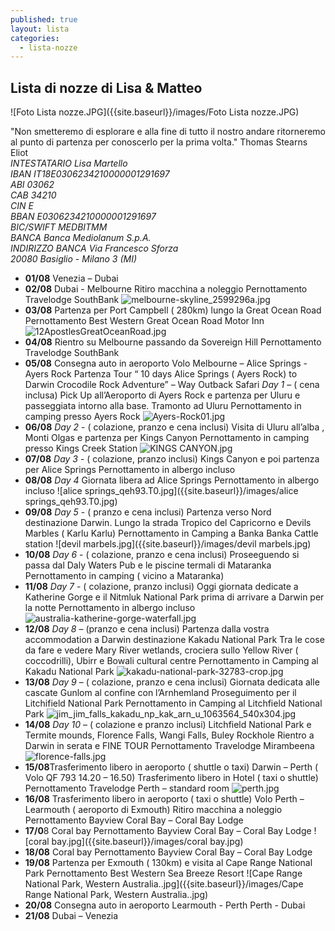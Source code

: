 ```yaml
---
published: true
layout: lista
categories:
  - lista-nozze
---
```

## Lista di nozze di Lisa & Matteo

![Foto Lista nozze.JPG]({{site.baseurl}}/images/Foto Lista nozze.JPG)


<div class="citazione">"Non smetteremo di esplorare e alla fine di tutto il nostro andare ritorneremo al punto di partenza per conoscerlo per la prima volta." 
<span style="text-align:right">Thomas Stearns Eliot</span>
</div>

<address>
INTESTATARIO	Lisa Martello <br/>
IBAN	IT18E0306234210000001291697 <br/>
ABI	03062 <br/>
CAB	34210 <br/>
CIN	E <br/>
BBAN	E0306234210000001291697 <br/>
BIC/SWIFT	MEDBITMM <br/>
BANCA	Banca Mediolanum S.p.A. <br/>
INDIRIZZO BANCA	Via Francesco Sforza <br/>
20080 Basiglio - Milano 3 (MI)
</address>

- **01/08** Venezia – Dubai
- **02/08** Dubai - Melbourne
Ritiro macchina a noleggio
Pernottamento Travelodge SouthBank
![melbourne-skyline_2599296a.jpg]({{site.baseurl}}/images/melbourne-skyline_2599296a.jpg)
- **03/08** Partenza per Port Campbell ( 280km) lungo la Great Ocean Road
Pernottamento Best Western Great Ocean Road Motor Inn
![12ApostlesGreatOceanRoad.jpg]({{site.baseurl}}/images/12ApostlesGreatOceanRoad.jpg)
- **04/08** Rientro su Melbourne passando da Sovereign Hill
Pernottamento Travelodge SouthBank
- **05/08** Consegna auto in aeroporto
Volo Melbourne – Alice Springs - Ayers Rock
Partenza Tour “ 10 days Alice Springs ( Ayers Rock) to Darwin Crocodile Rock Adventure” – Way Outback Safari
_Day 1_ – ( cena inclusa)
Pick Up all’Aeroporto di Ayers Rock e partenza per Uluru e passeggiata intorno alla base.
Tramonto ad Uluru
Pernottamento in camping presso Ayers Rock
![Ayers-Rock01.jpg]({{site.baseurl}}/images/Ayers-Rock01.jpg)
- **06/08** _Day 2_ - ( colazione, pranzo e cena inclusi)
Visita di Uluru all’alba , Monti Olgas e partenza per Kings Canyon
Pernottamento in camping presso Kings Creek Station
![KINGS CANYON.jpg]({{site.baseurl}}/images/liste/KINGS%20CANYON.jpg)
- **07/08**  _Day 3_ - ( colazione, pranzo inclusi)
Kings Canyon e poi partenza per Alice Springs
Pernottamento in albergo incluso
- **08/08**  _Day 4_
Giornata libera ad Alice Springs
Pernottamento in albergo incluso
![alice springs_qeh93.T0.jpg]({{site.baseurl}}/images/alice springs_qeh93.T0.jpg)
- **09/08** _Day 5_ - ( pranzo e cena inclusi)
Partenza verso Nord destinazione Darwin. Lungo la strada Tropico del Capricorno e
Devils Marbles ( Karlu Karlu)
Pernottamento in Camping a Banka Banka Cattle station
![devil marbels.jpg]({{site.baseurl}}/images/devil marbels.jpg)
- **10/08**  _Day 6_ - ( colazione, pranzo e cena inclusi)
Proseeguendo si passa dal Daly Waters Pub e le piscine termali di Mataranka
Pernottamento in camping ( vicino a Mataranka)
- **11/08**  _Day 7_ - ( colazione, pranzo inclusi)
Oggi giornata dedicate a Katherine Gorge e il Nitmluk National Park prima di arrivare a
Darwin per la notte
Pernottamento in albergo incluso
![australia-katherine-gorge-waterfall.jpg]({{site.baseurl}}/images/australia-katherine-gorge-waterfall.jpg)
- **12/08**  _Day 8_ – (pranzo e cena inclusi)
Partenza dalla vostra accommodation a Darwin destinazione Kakadu National Park
Tra le cose da fare e vedere Mary River wetlands, crociera sullo Yellow River (
coccodrilli), Ubirr e Bowali cultural centre
Pernottamento in Camping al Kakadu National Park
![kakadu-national-park-32783-crop.jpg]({{site.baseurl}}/images/kakadu-national-park-32783-crop.jpg)
- **13/08**  _Day 9_ – ( colazione, pranzo e cena inclusi)
Giornata dedicata alle cascate Gunlom al confine con l’Arnhemland
Proseguimento per il Litchifield National Park
Pernottamento in Camping al Litchfield National Park
![jim_jim_falls_kakadu_np_kak_arn_u_1063564_540x304.jpg]({{site.baseurl}}/images/jim_jim_falls_kakadu_np_kak_arn_u_1063564_540x304.jpg)
- **14/08** _Day 10_ – ( colazione e pranzo inclusi)
Litchfield National Park e Termite mounds, Florence Falls, Wangi Falls, Buley Rockhole
Rientro a Darwin in serata e FINE TOUR
Pernottamento Travelodge Mirambeena
![florence-falls.jpg]({{site.baseurl}}/images/florence-falls.jpg)
- **15/08**Trasferimento libero in aeroporto ( shuttle o taxi)
Darwin – Perth ( Volo QF 793 14.20 – 16.50)
Trasferimento libero in Hotel ( taxi o shuttle)
Pernottamento Travelodge Perth – standard room
![perth.jpg]({{site.baseurl}}/images/perth.jpg)
- **16/08** Trasferimento libero in aeroporto ( taxi o shuttle)
Volo Perth – Learmouth ( aeroporto di Exmouth)
Ritiro macchina a noleggio
Pernottamento Bayview Coral Bay – Coral Bay Lodge
- **17/0**8 Coral bay
Pernottamento Bayview Coral Bay – Coral Bay Lodge
![coral bay.jpg]({{site.baseurl}}/images/coral bay.jpg)
- **18/08** Coral bay
Pernottamento Bayview Coral Bay – Coral Bay Lodge
- **19/08** Partenza per Exmouth ( 130km) e visita al Cape Range National Park
Pernottamento Best Western Sea Breeze Resort
![Cape Range National Park,  Western Australia..jpg]({{site.baseurl}}/images/Cape Range National Park,  Western Australia..jpg)
- **20/08** Consegna auto in aeroporto
Learmouth - Perth
Perth - Dubai
- **21/08** Dubai – Venezia
